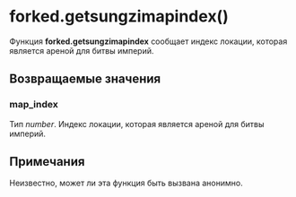 # forked.getsungzimapindex()
Функция **forked.getsungzimapindex** сообщает индекс локации, которая является ареной для битвы империй.

## Возвращаемые значения
### map_index
Тип *number*. Индекс локации, которая является ареной для битвы империй.

## Примечания
Неизвестно, может ли эта функция быть вызвана анонимно.